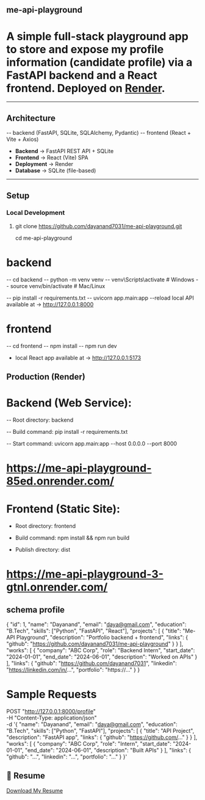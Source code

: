 ## me-api-playground

# A simple full-stack playground app to store and expose my profile information (candidate profile) via a **FastAPI backend** and a **React frontend**.  Deployed on [Render](https://render.com).

---

##  Architecture

-- backend (FastAPI, SQLite, SQLAlchemy, Pydantic)
-- frontend (React + Vite + Axios)




- **Backend** → FastAPI REST API + SQLite  
- **Frontend** → React (Vite) SPA  
- **Deployment** → Render  
- **Database** → SQLite (file-based)

---

## Setup

### Local Development

1. git clone https://github.com/dayanand7031/me-api-playground.git
   
   cd me-api-playground



# backend
-- cd backend
-- python -m venv venv
-- venv\Scripts\activate   # Windows
-- source venv/bin/activate # Mac/Linux

-- pip install -r requirements.txt
-- uvicorn app.main:app --reload
local 
API available at → http://127.0.0.1:8000


# frontend
-- cd frontend
-- npm install
-- npm run dev
- local
React app available at → http://127.0.0.1:5173

## Production (Render)

# Backend (Web Service):

-- Root directory: backend

-- Build command: pip install -r requirements.txt

-- Start command: uvicorn app.main:app --host 0.0.0.0 --port 8000
# https://me-api-playground-85ed.onrender.com/

# Frontend (Static Site):

- Root directory: frontend

- Build command: npm install && npm run build

- Publish directory: dist
# https://me-api-playground-3-gtnl.onrender.com/


## schema profile 


{
  "id": 1,
  "name": "Dayanand",
  "email": "daya@gmail.com",
  "education": "B.Tech",
  "skills": ["Python", "FastAPI", "React"],
  "projects": [
    {
      "title": "Me-API Playground",
      "description": "Portfolio backend + frontend",
      "links": { "github": "https://github.com/dayanand7031/me-api-playground" }
    }
  ],
  "works": [
    {
      "company": "ABC Corp",
      "role": "Backend Intern",
      "start_date": "2024-01-01",
      "end_date": "2024-06-01",
      "description": "Worked on APIs"
    }
  ],
  "links": {
    "github": "https://github.com/dayanand7031",
    "linkedin": "https://linkedin.com/in/...",
    "portfolio": "https://..."
  }
}


# Sample Requests

 POST "http://127.0.0.1:8000/profile" \
  -H "Content-Type: application/json" \
  -d '{
    "name": "Dayanand",
    "email": "daya@gmail.com",
    "education": "B.Tech",
    "skills": ["Python", "FastAPI"],
    "projects": [
      { "title": "API Project", "description": "FastAPI app", "links": { "github": "https://github.com/..." } }
    ],
    "works": [
      { "company": "ABC Corp", "role": "Intern", "start_date": "2024-01-01", "end_date": "2024-06-01", "description": "Built APIs" }
    ],
    "links": { "github": "...", "linkedin": "...", "portfolio": "..." }
  }'



## 📄 Resume

[Download My Resume](./asset/DAYANAND.pdf)


